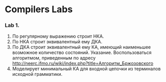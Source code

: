 # Compilers Labs
### Lab 1.
1. По регулярному выражению строит НКА.
2. По НКА строит эквивалентный ему ДКА.
3. По ДКА строит эквивалентный ему КА, имеющий наименьшее возможное количество состояний. 
   Указание. Воспользоваться алгоритмом, приведенным по адресу
   http://neerc.ifmo.ru/wiki/index.php?title=Алгоритм_Бржозовского
4. Моделирует минимальный КА для входной цепочки из терминалов исходной грамматики.

